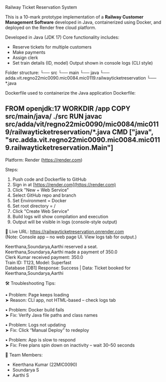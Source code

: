  Railway Ticket Reservation System

This is a 10-mark prototype implementation of a **Railway Customer Management Software** developed in Java, containerized using Docker, and deployed on the Render free cloud platform.

 Developed in Java (JDK 17)
 Core functionality includes:
  - Reserve tickets for multiple customers
  - Make payments
  - Assign clerk
  - Set train details (ID, model)
Output shown in console logs (CLI style)

Folder structure:
└── src
    └── main
        └── java
            └── adda.vit.regno22mic0090.mic0084.mic0119.railwayticketreservation
                └── *.java

 Dockerfile used to containerize the Java application
Dockerfile:

FROM openjdk:17
WORKDIR /app
COPY src/main/java/ ./src
RUN javac src/adda/vit/regno22mic0090/mic0084/mic0119/railwayticketreservation/*.java
CMD ["java", "src.adda.vit.regno22mic0090.mic0084.mic0119.railwayticketreservation.Main"]
------------------------------------


 Platform: Render (https://render.com)

Steps:
1. Push code and Dockerfile to GitHub
2. Sign in at [https://render.com](https://render.com)
3. Click "New + Web Service"
4. Select GitHub repo and branch
5. Set Environment = Docker
6. Set root directory = /
7. Click "Create Web Service"
8. Build logs will show compilation and execution
9. Output will be visible in logs (console-style output)

🔗 Live URL: https://railwayticketreservation.onrender.com  
(Note: Console app – no web page UI. View logs tab for output.)

Keerthana,Soundarya,Aarthi reserved a seat.  
Keerthana,Soundarya,Aarthi made a payment of 350.0  
Clerk Kumar received payment: 350.0  
Train ID: T123, Model: Superfast  
Database [DB1] Response: Success | Data: Ticket booked for Keerthana,Soundarya,Aarthi


🛠️ Troubleshooting Tips:

• Problem: Page keeps loading  
  ➤ Reason: CLI app, not HTML-based – check logs tab

• Problem: Docker build fails  
  ➤ Fix: Verify Java file paths and class names

• Problem: Logs not updating  
  ➤ Fix: Click “Manual Deploy” to redeploy

• Problem: App is slow to respond  
  ➤ Fix: Free plans spin down on inactivity – wait 30–50 seconds


👥 Team Members:

- Keerthana Kumar (22MIC0090)  
- Soundarya S  
- Aarthi S


